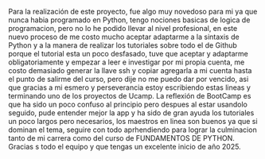 Para la realización de este proyecto, fue algo muy novedoso para mi ya que nunca habia programado en Python, tengo nociones basicas de logica de programacion, 
pero no lo he podido llevar al nivel profesional, en este nuevo proceso de me costo mucho aceptar adaptarme a la sintaxis de Python y a la manera de realizar 
los tutoriales sobre todo el de Github porque el tutorial esta un poco desfasado, tuve que aceptar y adaptarme obligatoriamente y empezar a leer e investigar
por mi propia cuenta, me costo demasiado generar la llave ssh y copiar agregarla a mi cuenta hasta el punto de salirme del curso, pero dije no me puedo dar
por vencido, asi que gracias a mi esmero y perseverancia estoy escribiendo estas lineas y terminando uno de los proyectos de Ucamp.
La reflexión de BootCamp es que ha sido un poco confuso al principio pero despues al estar usandolo seguido, pude entender mejor la app y ha sido de gran ayuda 
los tutoriales un poco largos pero necesarios, los maestros en linea son buenos ya que si dominan el tema, seguire con todo aprhendiendo para lograr la culminacion
tanto de mi carrera como del curso de FUNDAMENTOS DE PYTHON.
Gracias s todo el equipo y que tengas un excelente inicio de año 2025.
